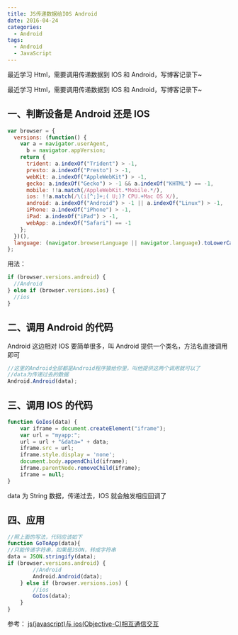 ```yaml
---
title: JS传递数据给IOS Android
date: 2016-04-24
categories:
  - Android
tags:
  - Android
  - JavaScript
---
```


最近学习 Html，需要调用传递数据到 IOS 和 Android，写博客记录下~

<!--more-->

最近学习 Html，需要调用传递数据到 IOS 和 Android，写博客记录下~

## 一、判断设备是 Android 还是 IOS

```js
var browser = {
  versions: (function() {
    var a = navigator.userAgent,
      b = navigator.appVersion;
    return {
      trident: a.indexOf("Trident") > -1,
      presto: a.indexOf("Presto") > -1,
      webKit: a.indexOf("AppleWebKit") > -1,
      gecko: a.indexOf("Gecko") > -1 && a.indexOf("KHTML") == -1,
      mobile: !!a.match(/AppleWebKit.*Mobile.*/),
      ios: !!a.match(/\(i[^;]+;( U;)? CPU.+Mac OS X/),
      android: a.indexOf("Android") > -1 || a.indexOf("Linux") > -1,
      iPhone: a.indexOf("iPhone") > -1,
      iPad: a.indexOf("iPad") > -1,
      webApp: a.indexOf("Safari") == -1
    };
  })(),
  language: (navigator.browserLanguage || navigator.language).toLowerCase()
};
```

用法：

```js
if (browser.versions.android) {
  //Android
} else if (browser.versions.ios) {
  //ios
}
```

## 二、调用 Android 的代码

Android 这边相对 IOS 要简单很多，叫 Android 提供一个类名，方法名直接调用即可

```js
//这里的Android全部都是Android程序猿给你里，叫他提供这两个调用就可以了
//data为传递过去的数据
Android.Android(data);
```

## 三、调用 IOS 的代码

```js
function GoIos(data) {
	var iframe = document.createElement("iframe");
	var url = "myapp:";
	url = url + "&data=" + data;
	iframe.src = url;
	iframe.style.display = 'none';
	document.body.appendChild(iframe);
	iframe.parentNode.removeChild(iframe);
	iframe = null;
}
```

data 为 String 数据，传递过去，IOS 就会触发相应回调了

## 四、应用

```js
//照上面的写法，代码应该如下
function GoToApp(data){
//只能传递字符串，如果是JSON，转成字符串
data = JSON.stringify(data);
if (browser.versions.android) {
		//Android
		Android.Android(data);
	} else if (browser.versions.ios) {
		//ios
		GoIos(data);
	}
}
```

参考：
[js(javascript)与 ios(Objective-C)相互通信交互](http://www.skyfox.org/javascript-ios-navive-message.html)
